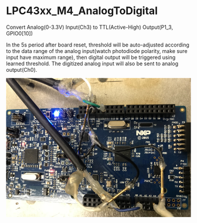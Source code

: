 # LPC43xx_M4_AnalogToDigital
Convert Analog(0-3.3V) Input(Ch3) to TTL(Active-High) Output(P1_3, GPIO0[10])

In the 5s period after board reset, threshold will be auto-adjusted according to the data range of the analog input(watch photodiode polarity, make sure input have maximum range), then digital output will be triggered using learned threshold. The digitized analog input will also be sent to analog output(Ch0).

![BoardConnect](./inc/BoardConnect.png)
